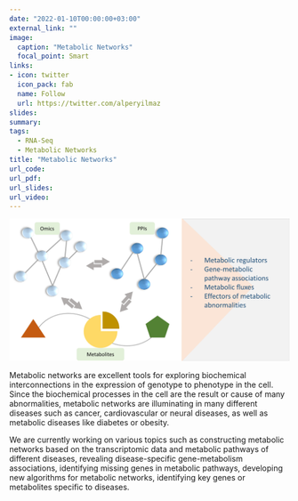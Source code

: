 ```yaml
---
date: "2022-01-10T00:00:00+03:00"
external_link: ""
image:
  caption: "Metabolic Networks"
  focal_point: Smart
links:
- icon: twitter
  icon_pack: fab
  name: Follow
  url: https://twitter.com/alperyilmaz
slides: 
summary:
tags:
  - RNA-Seq
  - Metabolic Networks
title: "Metabolic Networks"
url_code: 
url_pdf: 
url_slides: 
url_video: 
---
```


![metabolic_net](metabolic_networks.jpg)


Metabolic networks are excellent tools for exploring biochemical interconnections in the expression of genotype to phenotype in the cell. Since the biochemical processes in the cell are the result or cause of many abnormalities, metabolic networks are illuminating in many different diseases such as cancer, cardiovascular or neural diseases, as well as metabolic diseases like diabetes or obesity.

We are currently working on various topics such as constructing metabolic networks based on the transcriptomic data and metabolic pathways of different diseases, revealing disease-specific gene-metabolism associations, identifying missing genes in metabolic pathways, developing new algorithms for metabolic networks, identifying key genes or metabolites specific to diseases.
